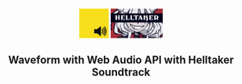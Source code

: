 <p align="center">
  <img src="/src/assets/web.png" height="60" alt="Web Audio">
  <img src="/src/assets/taker.jpg" height="60" alt="Web Audio">
</p>
<h2 align="center">Waveform with Web Audio API with Helltaker Soundtrack</h2>
